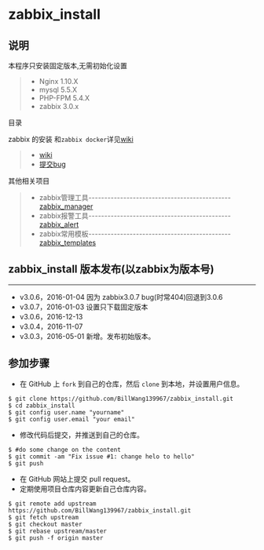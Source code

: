# zabbix_install

## 说明

本程序只安装固定版本,无需初始化设置

> * Nginx 1.10.X
> * mysql 5.5.X
> * PHP-FPM 5.4.X
> * zabbix 3.0.x

目录

zabbix 的安装 和`zabbix docker`详见[wiki](https://github.com/BillWang139967/zabbix_install/wiki)

> * [wiki](https://github.com/BillWang139967/zabbix_install/wiki)
> * [提交bug](https://github.com/BillWang139967/zabbix_install/issues)


其他相关项目

> * zabbix管理工具---------------------------------------------[zabbix_manager](https://github.com/BillWang139967/zabbix_manager)
> * zabbix报警工具---------------------------------------------[zabbix_alert](https://github.com/BillWang139967/zabbix_alert)
> * zabbix常用模板---------------------------------------------[zabbix_templates](https://github.com/BillWang139967/zabbix_templates)

## zabbix_install 版本发布(以zabbix为版本号)
----

* v3.0.6，2016-01-04 因为 zabbix3.0.7 bug(时常404)回退到3.0.6
* v3.0.7，2016-01-03 设置只下载固定版本
* v3.0.6，2016-12-13 
* v3.0.4，2016-11-07
* v3.0.3，2016-05-01 新增。发布初始版本。

## 参加步骤

* 在 GitHub 上 `fork` 到自己的仓库，然后 `clone` 到本地，并设置用户信息。
```
$ git clone https://github.com/BillWang139967/zabbix_install.git
$ cd zabbix_install
$ git config user.name "yourname"
$ git config user.email "your email"
```
* 修改代码后提交，并推送到自己的仓库。
```
$ #do some change on the content
$ git commit -am "Fix issue #1: change helo to hello"
$ git push
```
* 在 GitHub 网站上提交 pull request。
* 定期使用项目仓库内容更新自己仓库内容。
```
$ git remote add upstream https://github.com/BillWang139967/zabbix_install.git
$ git fetch upstream
$ git checkout master
$ git rebase upstream/master
$ git push -f origin master
```

